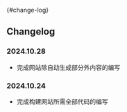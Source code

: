 [](){#change-log}
## Changelog

### 2024.10.28

- 完成网站除自动生成部分外内容的编写

### 2024.10.24

- 完成构建网站所需全部代码的编写
